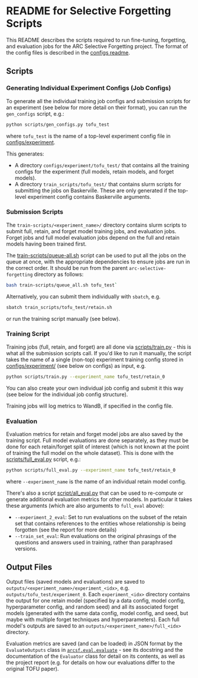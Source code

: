# README for Selective Forgetting Scripts

This README describes the scripts required to run fine-tuning, forgetting, and evaluation jobs for the ARC Selective Forgetting project. The format of the config files is described in the [configs readme](../configs/README.md).

## Scripts

### Generating Individual Experiment Configs (Job Configs)

To generate all the individual training job configs and submission scripts for an experiment (see below for more detail on their format), you can run the `gen_configs` script, e.g.:

```bash
python scripts/gen_configs.py tofu_test
```

where `tofu_test` is the name of a top-level experiment config file in [configs/experiment](../configs/experiment).

This generates:
- A directory `configs/experiment/tofu_test/` that contains all the training configs for the experiment (full models, retain models, and forget models).
- A directory `train_scripts/tofu_test/` that contains slurm scripts for submitting the jobs on Baskerville. These are only generated if the top-level experiment config contains Baskerville arguments.

### Submission Scripts

 The `train-scripts/<experiment_name>/` directory contains slurm scripts to submit full, retain, and forget model training jobs, and evaluation jobs. Forget jobs and full model evaluation jobs depend on the full and retain models having been trained first.

The [train-scripts/queue-all.sh](../train-scripts/queue-all.sh) script can be used to put all the jobs on the queue at once, with the appropriate dependencies to ensure jobs are run in the correct order. It should be run from the parent `arc-selective-forgetting` directory as follows:

```bash
bash train-scripts/queue_all.sh tofu_test`
```

Alternatively, you can submit them individually with `sbatch`, e.g.

```bash
sbatch train_scripts/tofu_test/retain.sh
```

or run the training script manually (see below).

### Training Script

Training jobs (full, retain, and forget) are all done via [scripts/train.py](train.py) - this is what all the submission scripts call. If you'd like to run it manually, the script takes the name of a single (non-top) experiment training config stored in [configs/experiment/](../configs/experiment) (see below on configs) as input, e.g.

```bash
python scripts/train.py --experiment_name tofu_test/retain_0
```

You can also create your own individual job config and submit it this way (see below for the individual job config structure).

Training jobs will log metrics to WandB, if specified in the config file.

### Evaluation

Evaluation metrics for retain and forget model jobs are also saved by the training script. Full model evaluations are done separately, as they must be done for each retain/forget split of interest (which is not known at the point of training the full model on the whole dataset). This is done with the [scripts/full_eval.py](../scripts/full_eval.py) script, e.g.:

```bash
python scripts/full_eval.py --experiment_name tofu_test/retain_0
```

where `--experiment_name` is the name of an individual retain model config.

There's also a script [script/all_eval.py](../scripts/all_eval.py) that can be used to re-compute or generate additional evaluation metrics for other models. In particular it takes these arguments (which are also arguments to `full_eval` above):

- `--experiment_2_eval`: Set to run evaluations on the subset of the retain set that contains references to the entities whose relationship is being forgotten (see the report for more details)
- `--train_set_eval`: Run evaluations on the original phrasings of the questions and answers used in training, rather than paraphrased versions.


## Output Files

Output files (saved models and evaluations) are saved to `outputs/<experiment_name>/experiment_<idx>`, e.g. `outputs/tofu_test/experiment_0`. Each `experiment_<idx>` directory contains the output for one retain model (specified by a data config, model config, hyperparameter config, and random seed) and all its associated forget models (generated with the same data config, model config, and seed, but maybe with multiple forget techniques and hyperparameters). Each full model's outputs are saved to an `outputs/<experiment_name>/full_<idx>` directory.

Evaluation metrics are saved (and can be loaded) in JSON format by the `EvaluateOutputs` class in [`arcsf.eval.evaluate`](../src/arcsf/eval/evaluate.py) - see its docstring and the documentation of the `Evaluator` class for detail on its contents, as well as the project report (e.g. for details on how our evaluations differ to the original TOFU paper).

